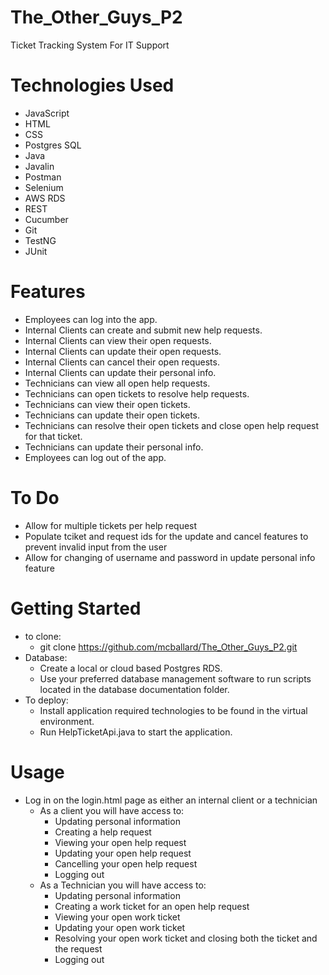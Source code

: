 # The_Other_Guys_P2
Ticket Tracking System For IT Support

# Technologies Used
- JavaScript
- HTML
- CSS
- Postgres SQL
- Java
- Javalin
- Postman
- Selenium
- AWS RDS
- REST
- Cucumber
- Git
- TestNG
- JUnit

# Features
- Employees can log into the app.
- Internal Clients can create and submit new help requests.
- Internal Clients can view their open requests.
- Internal Clients can update their open requests.
- Internal Clients can cancel their open requests.
- Internal Clients can update their personal info.
- Technicians can view all open help requests.
- Technicians can open tickets to resolve help requests.
- Technicians can view their open tickets.
- Technicians can update their open tickets.
- Technicians can resolve their open tickets and close open help request for that ticket.
- Technicians can update their personal info.
- Employees can log out of the app.

# To Do
- Allow for multiple tickets per help request
- Populate tciket and request ids for the update and cancel features
  to prevent invalid input from the user
- Allow for changing of username and password in update personal info feature

# Getting Started
- to clone:
  - git clone https://github.com/mcballard/The_Other_Guys_P2.git
- Database:
  - Create a local or cloud based Postgres RDS.
  - Use your preferred database management software to run scripts located in the database documentation folder.
- To deploy:
  - Install application required technologies to be found in the virtual environment.
  - Run HelpTicketApi.java to start the application. 

# Usage
- Log in on the login.html page as either an internal client or a technician
  - As a client you will have access to:
     - Updating personal information 
     - Creating a help request
     - Viewing your open help request
     - Updating your open help request
     - Cancelling your open help request
     - Logging out
  - As a Technician you will have access to: 
     - Updating personal information
     - Creating a work ticket for an open help request
     - Viewing your open work ticket
     - Updating your open work ticket
     - Resolving your open work ticket and closing both the ticket and the request
     - Logging out

